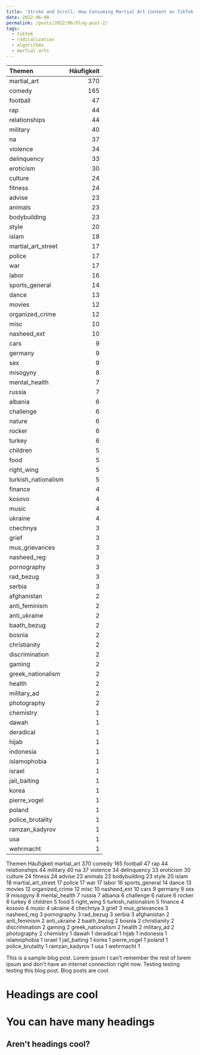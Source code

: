 ```yaml
---
title: 'Strike and Scroll: How Consuming Martial Art Content on TikTok Leads to Exposure to Extremist Material'
date: 2022-06-08
permalink: /posts/2022/06/blog-post-2/
tags:
  - tiktok
  - radicalization
  - algorithms
  - martial arts
---
```

<table class="table table-striped" style="width: auto !important; margin-left: auto; margin-right: auto;">
 <thead>
  <tr>
   <th style="text-align:left;position: sticky; top:0; background-color: #FFFFFF;"> Themen </th>
   <th style="text-align:right;position: sticky; top:0; background-color: #FFFFFF;"> Häufigkeit </th>
  </tr>
 </thead>
<tbody>
  <tr>
   <td style="text-align:left;"> martial_art </td>
   <td style="text-align:right;"> 370 </td>
  </tr>
  <tr>
   <td style="text-align:left;"> comedy </td>
   <td style="text-align:right;"> 165 </td>
  </tr>
  <tr>
   <td style="text-align:left;"> football </td>
   <td style="text-align:right;"> 47 </td>
  </tr>
  <tr>
   <td style="text-align:left;"> rap </td>
   <td style="text-align:right;"> 44 </td>
  </tr>
  <tr>
   <td style="text-align:left;"> relationships </td>
   <td style="text-align:right;"> 44 </td>
  </tr>
  <tr>
   <td style="text-align:left;"> military </td>
   <td style="text-align:right;"> 40 </td>
  </tr>
  <tr>
   <td style="text-align:left;"> na </td>
   <td style="text-align:right;"> 37 </td>
  </tr>
  <tr>
   <td style="text-align:left;"> violence </td>
   <td style="text-align:right;"> 34 </td>
  </tr>
  <tr>
   <td style="text-align:left;"> delinquency </td>
   <td style="text-align:right;"> 33 </td>
  </tr>
  <tr>
   <td style="text-align:left;"> eroticism </td>
   <td style="text-align:right;"> 30 </td>
  </tr>
  <tr>
   <td style="text-align:left;"> culture </td>
   <td style="text-align:right;"> 24 </td>
  </tr>
  <tr>
   <td style="text-align:left;"> fitness </td>
   <td style="text-align:right;"> 24 </td>
  </tr>
  <tr>
   <td style="text-align:left;"> advise </td>
   <td style="text-align:right;"> 23 </td>
  </tr>
  <tr>
   <td style="text-align:left;"> animals </td>
   <td style="text-align:right;"> 23 </td>
  </tr>
  <tr>
   <td style="text-align:left;"> bodybuilding </td>
   <td style="text-align:right;"> 23 </td>
  </tr>
  <tr>
   <td style="text-align:left;"> style </td>
   <td style="text-align:right;"> 20 </td>
  </tr>
  <tr>
   <td style="text-align:left;"> islam </td>
   <td style="text-align:right;"> 18 </td>
  </tr>
  <tr>
   <td style="text-align:left;"> martial_art_street </td>
   <td style="text-align:right;"> 17 </td>
  </tr>
  <tr>
   <td style="text-align:left;"> police </td>
   <td style="text-align:right;"> 17 </td>
  </tr>
  <tr>
   <td style="text-align:left;"> war </td>
   <td style="text-align:right;"> 17 </td>
  </tr>
  <tr>
   <td style="text-align:left;"> labor </td>
   <td style="text-align:right;"> 16 </td>
  </tr>
  <tr>
   <td style="text-align:left;"> sports_general </td>
   <td style="text-align:right;"> 14 </td>
  </tr>
  <tr>
   <td style="text-align:left;"> dance </td>
   <td style="text-align:right;"> 13 </td>
  </tr>
  <tr>
   <td style="text-align:left;"> movies </td>
   <td style="text-align:right;"> 12 </td>
  </tr>
  <tr>
   <td style="text-align:left;"> organized_crime </td>
   <td style="text-align:right;"> 12 </td>
  </tr>
  <tr>
   <td style="text-align:left;"> misc </td>
   <td style="text-align:right;"> 10 </td>
  </tr>
  <tr>
   <td style="text-align:left;"> nasheed_ext </td>
   <td style="text-align:right;"> 10 </td>
  </tr>
  <tr>
   <td style="text-align:left;"> cars </td>
   <td style="text-align:right;"> 9 </td>
  </tr>
  <tr>
   <td style="text-align:left;"> germany </td>
   <td style="text-align:right;"> 9 </td>
  </tr>
  <tr>
   <td style="text-align:left;"> sex </td>
   <td style="text-align:right;"> 9 </td>
  </tr>
  <tr>
   <td style="text-align:left;"> misogyny </td>
   <td style="text-align:right;"> 8 </td>
  </tr>
  <tr>
   <td style="text-align:left;"> mental_health </td>
   <td style="text-align:right;"> 7 </td>
  </tr>
  <tr>
   <td style="text-align:left;"> russia </td>
   <td style="text-align:right;"> 7 </td>
  </tr>
  <tr>
   <td style="text-align:left;"> albania </td>
   <td style="text-align:right;"> 6 </td>
  </tr>
  <tr>
   <td style="text-align:left;"> challenge </td>
   <td style="text-align:right;"> 6 </td>
  </tr>
  <tr>
   <td style="text-align:left;"> nature </td>
   <td style="text-align:right;"> 6 </td>
  </tr>
  <tr>
   <td style="text-align:left;"> rocker </td>
   <td style="text-align:right;"> 6 </td>
  </tr>
  <tr>
   <td style="text-align:left;"> turkey </td>
   <td style="text-align:right;"> 6 </td>
  </tr>
  <tr>
   <td style="text-align:left;"> children </td>
   <td style="text-align:right;"> 5 </td>
  </tr>
  <tr>
   <td style="text-align:left;"> food </td>
   <td style="text-align:right;"> 5 </td>
  </tr>
  <tr>
   <td style="text-align:left;"> right_wing </td>
   <td style="text-align:right;"> 5 </td>
  </tr>
  <tr>
   <td style="text-align:left;"> turkish_nationalism </td>
   <td style="text-align:right;"> 5 </td>
  </tr>
  <tr>
   <td style="text-align:left;"> finance </td>
   <td style="text-align:right;"> 4 </td>
  </tr>
  <tr>
   <td style="text-align:left;"> kosovo </td>
   <td style="text-align:right;"> 4 </td>
  </tr>
  <tr>
   <td style="text-align:left;"> music </td>
   <td style="text-align:right;"> 4 </td>
  </tr>
  <tr>
   <td style="text-align:left;"> ukraine </td>
   <td style="text-align:right;"> 4 </td>
  </tr>
  <tr>
   <td style="text-align:left;"> chechnya </td>
   <td style="text-align:right;"> 3 </td>
  </tr>
  <tr>
   <td style="text-align:left;"> grief </td>
   <td style="text-align:right;"> 3 </td>
  </tr>
  <tr>
   <td style="text-align:left;"> mus_grievances </td>
   <td style="text-align:right;"> 3 </td>
  </tr>
  <tr>
   <td style="text-align:left;"> nasheed_reg </td>
   <td style="text-align:right;"> 3 </td>
  </tr>
  <tr>
   <td style="text-align:left;"> pornography </td>
   <td style="text-align:right;"> 3 </td>
  </tr>
  <tr>
   <td style="text-align:left;"> rad_bezug </td>
   <td style="text-align:right;"> 3 </td>
  </tr>
  <tr>
   <td style="text-align:left;"> serbia </td>
   <td style="text-align:right;"> 3 </td>
  </tr>
  <tr>
   <td style="text-align:left;"> afghanistan </td>
   <td style="text-align:right;"> 2 </td>
  </tr>
  <tr>
   <td style="text-align:left;"> anti_feminism </td>
   <td style="text-align:right;"> 2 </td>
  </tr>
  <tr>
   <td style="text-align:left;"> anti_ukraine </td>
   <td style="text-align:right;"> 2 </td>
  </tr>
  <tr>
   <td style="text-align:left;"> baath_bezug </td>
   <td style="text-align:right;"> 2 </td>
  </tr>
  <tr>
   <td style="text-align:left;"> bosnia </td>
   <td style="text-align:right;"> 2 </td>
  </tr>
  <tr>
   <td style="text-align:left;"> christianity </td>
   <td style="text-align:right;"> 2 </td>
  </tr>
  <tr>
   <td style="text-align:left;"> discrimination </td>
   <td style="text-align:right;"> 2 </td>
  </tr>
  <tr>
   <td style="text-align:left;"> gaming </td>
   <td style="text-align:right;"> 2 </td>
  </tr>
  <tr>
   <td style="text-align:left;"> greek_nationalism </td>
   <td style="text-align:right;"> 2 </td>
  </tr>
  <tr>
   <td style="text-align:left;"> health </td>
   <td style="text-align:right;"> 2 </td>
  </tr>
  <tr>
   <td style="text-align:left;"> military_ad </td>
   <td style="text-align:right;"> 2 </td>
  </tr>
  <tr>
   <td style="text-align:left;"> photography </td>
   <td style="text-align:right;"> 2 </td>
  </tr>
  <tr>
   <td style="text-align:left;"> chemistry </td>
   <td style="text-align:right;"> 1 </td>
  </tr>
  <tr>
   <td style="text-align:left;"> dawah </td>
   <td style="text-align:right;"> 1 </td>
  </tr>
  <tr>
   <td style="text-align:left;"> deradical </td>
   <td style="text-align:right;"> 1 </td>
  </tr>
  <tr>
   <td style="text-align:left;"> hijab </td>
   <td style="text-align:right;"> 1 </td>
  </tr>
  <tr>
   <td style="text-align:left;"> indonesia </td>
   <td style="text-align:right;"> 1 </td>
  </tr>
  <tr>
   <td style="text-align:left;"> islamophobia </td>
   <td style="text-align:right;"> 1 </td>
  </tr>
  <tr>
   <td style="text-align:left;"> israel </td>
   <td style="text-align:right;"> 1 </td>
  </tr>
  <tr>
   <td style="text-align:left;"> jail_baiting </td>
   <td style="text-align:right;"> 1 </td>
  </tr>
  <tr>
   <td style="text-align:left;"> korea </td>
   <td style="text-align:right;"> 1 </td>
  </tr>
  <tr>
   <td style="text-align:left;"> pierre_vogel </td>
   <td style="text-align:right;"> 1 </td>
  </tr>
  <tr>
   <td style="text-align:left;"> poland </td>
   <td style="text-align:right;"> 1 </td>
  </tr>
  <tr>
   <td style="text-align:left;"> police_brutality </td>
   <td style="text-align:right;"> 1 </td>
  </tr>
  <tr>
   <td style="text-align:left;"> ramzan_kadyrov </td>
   <td style="text-align:right;"> 1 </td>
  </tr>
  <tr>
   <td style="text-align:left;"> usa </td>
   <td style="text-align:right;"> 1 </td>
  </tr>
  <tr>
   <td style="text-align:left;"> wehrmacht </td>
   <td style="text-align:right;"> 1 </td>
  </tr>
</tbody>
</table>

 <thead>
  <tr>
   <th style="text-align:left;position: sticky; top:0; background-color: #FFFFFF;"> Themen </th>
   <th style="text-align:right;position: sticky; top:0; background-color: #FFFFFF;"> Häufigkeit </th>
  </tr>
 </thead>
<tbody>
  <tr>
   <td style="text-align:left;"> martial_art </td>
   <td style="text-align:right;"> 370 </td>
  </tr>
  <tr>
   <td style="text-align:left;"> comedy </td>
   <td style="text-align:right;"> 165 </td>
  </tr>
  <tr>
   <td style="text-align:left;"> football </td>
   <td style="text-align:right;"> 47 </td>
  </tr>
  <tr>
   <td style="text-align:left;"> rap </td>
   <td style="text-align:right;"> 44 </td>
  </tr>
  <tr>
   <td style="text-align:left;"> relationships </td>
   <td style="text-align:right;"> 44 </td>
  </tr>
  <tr>
   <td style="text-align:left;"> military </td>
   <td style="text-align:right;"> 40 </td>
  </tr>
  <tr>
   <td style="text-align:left;"> na </td>
   <td style="text-align:right;"> 37 </td>
  </tr>
  <tr>
   <td style="text-align:left;"> violence </td>
   <td style="text-align:right;"> 34 </td>
  </tr>
  <tr>
   <td style="text-align:left;"> delinquency </td>
   <td style="text-align:right;"> 33 </td>
  </tr>
  <tr>
   <td style="text-align:left;"> eroticism </td>
   <td style="text-align:right;"> 30 </td>
  </tr>
  <tr>
   <td style="text-align:left;"> culture </td>
   <td style="text-align:right;"> 24 </td>
  </tr>
  <tr>
   <td style="text-align:left;"> fitness </td>
   <td style="text-align:right;"> 24 </td>
  </tr>
  <tr>
   <td style="text-align:left;"> advise </td>
   <td style="text-align:right;"> 23 </td>
  </tr>
  <tr>
   <td style="text-align:left;"> animals </td>
   <td style="text-align:right;"> 23 </td>
  </tr>
  <tr>
   <td style="text-align:left;"> bodybuilding </td>
   <td style="text-align:right;"> 23 </td>
  </tr>
  <tr>
   <td style="text-align:left;"> style </td>
   <td style="text-align:right;"> 20 </td>
  </tr>
  <tr>
   <td style="text-align:left;"> islam </td>
   <td style="text-align:right;"> 18 </td>
  </tr>
  <tr>
   <td style="text-align:left;"> martial_art_street </td>
   <td style="text-align:right;"> 17 </td>
  </tr>
  <tr>
   <td style="text-align:left;"> police </td>
   <td style="text-align:right;"> 17 </td>
  </tr>
  <tr>
   <td style="text-align:left;"> war </td>
   <td style="text-align:right;"> 17 </td>
  </tr>
  <tr>
   <td style="text-align:left;"> labor </td>
   <td style="text-align:right;"> 16 </td>
  </tr>
  <tr>
   <td style="text-align:left;"> sports_general </td>
   <td style="text-align:right;"> 14 </td>
  </tr>
  <tr>
   <td style="text-align:left;"> dance </td>
   <td style="text-align:right;"> 13 </td>
  </tr>
  <tr>
   <td style="text-align:left;"> movies </td>
   <td style="text-align:right;"> 12 </td>
  </tr>
  <tr>
   <td style="text-align:left;"> organized_crime </td>
   <td style="text-align:right;"> 12 </td>
  </tr>
  <tr>
   <td style="text-align:left;"> misc </td>
   <td style="text-align:right;"> 10 </td>
  </tr>
  <tr>
   <td style="text-align:left;"> nasheed_ext </td>
   <td style="text-align:right;"> 10 </td>
  </tr>
  <tr>
   <td style="text-align:left;"> cars </td>
   <td style="text-align:right;"> 9 </td>
  </tr>
  <tr>
   <td style="text-align:left;"> germany </td>
   <td style="text-align:right;"> 9 </td>
  </tr>
  <tr>
   <td style="text-align:left;"> sex </td>
   <td style="text-align:right;"> 9 </td>
  </tr>
  <tr>
   <td style="text-align:left;"> misogyny </td>
   <td style="text-align:right;"> 8 </td>
  </tr>
  <tr>
   <td style="text-align:left;"> mental_health </td>
   <td style="text-align:right;"> 7 </td>
  </tr>
  <tr>
   <td style="text-align:left;"> russia </td>
   <td style="text-align:right;"> 7 </td>
  </tr>
  <tr>
   <td style="text-align:left;"> albania </td>
   <td style="text-align:right;"> 6 </td>
  </tr>
  <tr>
   <td style="text-align:left;"> challenge </td>
   <td style="text-align:right;"> 6 </td>
  </tr>
  <tr>
   <td style="text-align:left;"> nature </td>
   <td style="text-align:right;"> 6 </td>
  </tr>
  <tr>
   <td style="text-align:left;"> rocker </td>
   <td style="text-align:right;"> 6 </td>
  </tr>
  <tr>
   <td style="text-align:left;"> turkey </td>
   <td style="text-align:right;"> 6 </td>
  </tr>
  <tr>
   <td style="text-align:left;"> children </td>
   <td style="text-align:right;"> 5 </td>
  </tr>
  <tr>
   <td style="text-align:left;"> food </td>
   <td style="text-align:right;"> 5 </td>
  </tr>
  <tr>
   <td style="text-align:left;"> right_wing </td>
   <td style="text-align:right;"> 5 </td>
  </tr>
  <tr>
   <td style="text-align:left;"> turkish_nationalism </td>
   <td style="text-align:right;"> 5 </td>
  </tr>
  <tr>
   <td style="text-align:left;"> finance </td>
   <td style="text-align:right;"> 4 </td>
  </tr>
  <tr>
   <td style="text-align:left;"> kosovo </td>
   <td style="text-align:right;"> 4 </td>
  </tr>
  <tr>
   <td style="text-align:left;"> music </td>
   <td style="text-align:right;"> 4 </td>
  </tr>
  <tr>
   <td style="text-align:left;"> ukraine </td>
   <td style="text-align:right;"> 4 </td>
  </tr>
  <tr>
   <td style="text-align:left;"> chechnya </td>
   <td style="text-align:right;"> 3 </td>
  </tr>
  <tr>
   <td style="text-align:left;"> grief </td>
   <td style="text-align:right;"> 3 </td>
  </tr>
  <tr>
   <td style="text-align:left;"> mus_grievances </td>
   <td style="text-align:right;"> 3 </td>
  </tr>
  <tr>
   <td style="text-align:left;"> nasheed_reg </td>
   <td style="text-align:right;"> 3 </td>
  </tr>
  <tr>
   <td style="text-align:left;"> pornography </td>
   <td style="text-align:right;"> 3 </td>
  </tr>
  <tr>
   <td style="text-align:left;"> rad_bezug </td>
   <td style="text-align:right;"> 3 </td>
  </tr>
  <tr>
   <td style="text-align:left;"> serbia </td>
   <td style="text-align:right;"> 3 </td>
  </tr>
  <tr>
   <td style="text-align:left;"> afghanistan </td>
   <td style="text-align:right;"> 2 </td>
  </tr>
  <tr>
   <td style="text-align:left;"> anti_feminism </td>
   <td style="text-align:right;"> 2 </td>
  </tr>
  <tr>
   <td style="text-align:left;"> anti_ukraine </td>
   <td style="text-align:right;"> 2 </td>
  </tr>
  <tr>
   <td style="text-align:left;"> baath_bezug </td>
   <td style="text-align:right;"> 2 </td>
  </tr>
  <tr>
   <td style="text-align:left;"> bosnia </td>
   <td style="text-align:right;"> 2 </td>
  </tr>
  <tr>
   <td style="text-align:left;"> christianity </td>
   <td style="text-align:right;"> 2 </td>
  </tr>
  <tr>
   <td style="text-align:left;"> discrimination </td>
   <td style="text-align:right;"> 2 </td>
  </tr>
  <tr>
   <td style="text-align:left;"> gaming </td>
   <td style="text-align:right;"> 2 </td>
  </tr>
  <tr>
   <td style="text-align:left;"> greek_nationalism </td>
   <td style="text-align:right;"> 2 </td>
  </tr>
  <tr>
   <td style="text-align:left;"> health </td>
   <td style="text-align:right;"> 2 </td>
  </tr>
  <tr>
   <td style="text-align:left;"> military_ad </td>
   <td style="text-align:right;"> 2 </td>
  </tr>
  <tr>
   <td style="text-align:left;"> photography </td>
   <td style="text-align:right;"> 2 </td>
  </tr>
  <tr>
   <td style="text-align:left;"> chemistry </td>
   <td style="text-align:right;"> 1 </td>
  </tr>
  <tr>
   <td style="text-align:left;"> dawah </td>
   <td style="text-align:right;"> 1 </td>
  </tr>
  <tr>
   <td style="text-align:left;"> deradical </td>
   <td style="text-align:right;"> 1 </td>
  </tr>
  <tr>
   <td style="text-align:left;"> hijab </td>
   <td style="text-align:right;"> 1 </td>
  </tr>
  <tr>
   <td style="text-align:left;"> indonesia </td>
   <td style="text-align:right;"> 1 </td>
  </tr>
  <tr>
   <td style="text-align:left;"> islamophobia </td>
   <td style="text-align:right;"> 1 </td>
  </tr>
  <tr>
   <td style="text-align:left;"> israel </td>
   <td style="text-align:right;"> 1 </td>
  </tr>
  <tr>
   <td style="text-align:left;"> jail_baiting </td>
   <td style="text-align:right;"> 1 </td>
  </tr>
  <tr>
   <td style="text-align:left;"> korea </td>
   <td style="text-align:right;"> 1 </td>
  </tr>
  <tr>
   <td style="text-align:left;"> pierre_vogel </td>
   <td style="text-align:right;"> 1 </td>
  </tr>
  <tr>
   <td style="text-align:left;"> poland </td>
   <td style="text-align:right;"> 1 </td>
  </tr>
  <tr>
   <td style="text-align:left;"> police_brutality </td>
   <td style="text-align:right;"> 1 </td>
  </tr>
  <tr>
   <td style="text-align:left;"> ramzan_kadyrov </td>
   <td style="text-align:right;"> 1 </td>
  </tr>
  <tr>
   <td style="text-align:left;"> usa </td>
   <td style="text-align:right;"> 1 </td>
  </tr>
  <tr>
   <td style="text-align:left;"> wehrmacht </td>
   <td style="text-align:right;"> 1 </td>
  </tr>
</tbody>


This is a sample blog post. Lorem ipsum I can't remember the rest of lorem ipsum and don't have an internet connection right now. Testing testing testing this blog post. Blog posts are cool.

Headings are cool
======

You can have many headings
======

Aren't headings cool?
------
